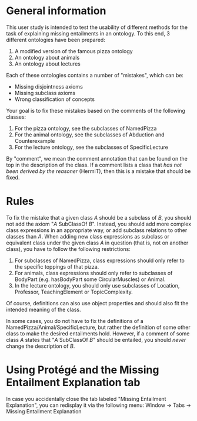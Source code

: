 # General information

This user study is intended to test the usability of different methods for the task of explaining missing entailments in an ontology.
To this end, 3 different ontologies have been prepared:
1. A modified version of the famous pizza ontology
2. An ontology about animals
3. An ontology about lectures

Each of these ontologies contains a number of "mistakes", which can be:
- Missing disjointness axioms
- Missing subclass axioms
- Wrong classification of concepts

Your goal is to fix these mistakes based on the comments of the following classes:
1. For the pizza ontology, see the subclasses of NamedPizza
2. For the animal ontology, see the subclasses of Abduction and Counterexample
3. For the lecture ontology, see the subclasses of SpecificLecture

By "comment", we mean the comment annotation that can be found on the top in the description of the class.
If a comment lists a class that *has not been derived by the reasoner* (HermiT), then this is a mistake that should be fixed.


# Rules

To fix the mistake that a given class *A* should be a subclass of *B*, you should not add the axiom "*A* SubClassOf *B*".
Instead, you should add more complex class expressions in an appropriate way, or add subclass relations to other classes than *A*. 
When adding new class expressions as subclass or equivalent class under the given class *A* in question (that is, not on another class), you have to follow the following restrictions:

1. For subclasses of NamedPizza, class expressions should only refer to the specific toppings of that pizza.
2. For animals, class expressions should only refer to subclasses of BodyPart (e.g. hasBodyPart some CircularMuscles) or Animal.
3. In the lecture ontology, you should only use subclasses of Location, Professor, TeachingElement or TopicComplexity.

Of course, definitions can also use object properties and should also fit the intended meaning of the class.

In some cases, you do not have to fix the definitions of a NamedPizza/Animal/SpecificLecture, but rather the definition of some other class to make the desired entailments hold.
However, if a comment of some class *A* states that "*A* SubClassOf *B*" should be entailed, you should *never* change the description of *B*.

# Using Protégé and the Missing Entailment Explanation tab 

In case you accidentally close the tab labeled "Missing Entailment Explanation", you can redisplay it via the following menu: Window -> Tabs -> Missing Entailment Explanation
